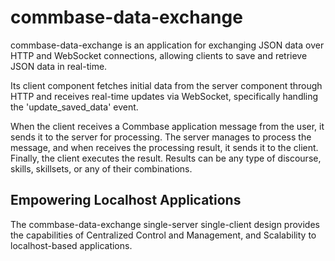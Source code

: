 # commbase-data-exchange

commbase-data-exchange is an application for exchanging JSON data over HTTP and WebSocket connections, allowing clients to save and retrieve JSON data in real-time.

Its client component fetches initial data from the server component through HTTP and receives real-time updates via WebSocket, specifically handling the 'update_saved_data' event.

When the client receives a Commbase application message from the user, it sends it to the server for processing. The server manages to process the message, and when receives the processing result, it sends it to the client. Finally, the client executes the result. Results can be any type of discourse, skills, skillsets, or any of their combinations.

## Empowering Localhost Applications

The commbase-data-exchange single-server single-client design provides the capabilities of Centralized Control and Management, and Scalability to localhost-based applications.

